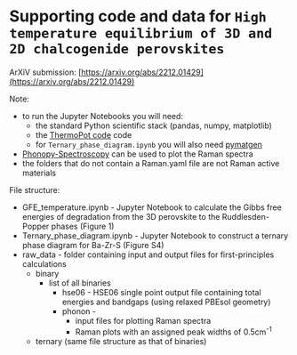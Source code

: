 # Supporting code and data for `High temperature equilibrium of 3D and 2D chalcogenide perovskites`

ArXiV submission: [https://arxiv.org/abs/2212.01429](https://arxiv.org/abs/2212.01429)

Note: 
- to run the Jupyter Notebooks you will need:
     - the standard Python scientific stack (pandas, numpy, matplotlib)
     - the [ThermoPot code](https://github.com/NU-CEM/ThermoPot) code
     - for `Ternary_phase_diagram.ipynb` you will also need [pymatgen](https://pymatgen.org/)
- [Phonopy-Spectroscopy](https://github.com/JMSkelton/Phonopy-Spectroscopy) can be used to plot the Raman spectra
- the folders that do not contain a Raman.yaml file are not Raman active materials

File structure:
* GFE_temperature.ipynb - Jupyter Notebook to calculate the Gibbs free energies of degradation from the 3D perovskite to the Ruddlesden-Popper phases (Figure 1)
* Ternary_phase_diagram.ipynb - Jupyter Notebook to construct a ternary phase diagram for Ba-Zr-S (Figure S4)
* raw_data - folder containing input and output files for first-principles calculations
  * binary
    * list of all binaries 
      * hse06 - HSE06 single point output file containing total energies and bandgaps (using relaxed PBEsol geometry) 
      * phonon -
          *  input files for plotting Raman spectra
          *  Raman plots with an assigned peak widths of 0.5cm<sup>-1</sup>
  * ternary (same file structure as that of binaries)

      
 
    
